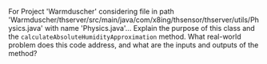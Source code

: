 For Project 'Warmduscher' considering file in path 'Warmduscher/thserver/src/main/java/com/x8ing/thsensor/thserver/utils/Physics.java' with name 'Physics.java'... 
Explain the purpose of this class and the `calculateAbsoluteHumidityApproximation` method. What real-world problem does this code address, and what are the inputs and outputs of the method?
